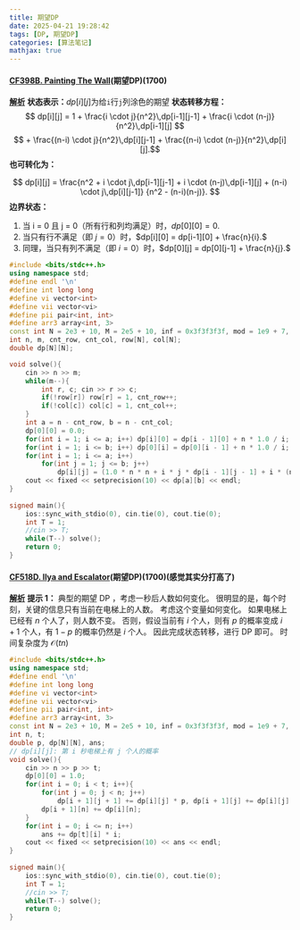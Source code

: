 ```yaml
---
title: 期望DP
date: 2025-04-21 19:28:42
tags: [DP, 期望DP]
categories: [算法笔记]
mathjax: true
---
```


#### [CF398B. Painting The Wall](https://codeforces.com/problemset/problem/398/B)(期望DP)(1700)
**[解析](https://github.com/Yawn-Sean/Daily_CF_Problems/blob/main/daily_problems/2024/11/1128/solution/cf398b.md)**
**状态表示：**$dp[i][j]$为给`i`行`j`列涂色的期望
**状态转移方程：**
$$
dp[i][j] = 1 + \frac{i \cdot j}{n^2}\,dp[i-1][j-1] + \frac{i \cdot (n-j)}{n^2}\,dp[i-1][j] 
$$
$$ + \frac{(n-i) \cdot j}{n^2}\,dp[i][j-1] + \frac{(n-i) \cdot (n-j)}{n^2}\,dp[i][j].$$
**也可转化为：**

$$
dp[i][j] = \frac{n^2 + i \cdot j\,dp[i-1][j-1] + i \cdot (n-j)\,dp[i-1][j] + (n-i) \cdot j\,dp[i][j-1]}
           {n^2 - (n-i)(n-j)}.
$$
**边界状态：**
1. 当 i = 0 且 j = 0（所有行和列均满足）时，$dp[0][0] = 0.$
2. 当只有行不满足（即 $j = 0$）时，$dp[i][0] = dp[i-1][0] + \frac{n}{i}.$
3. 同理，当只有列不满足（即 $i = 0$）时，$dp[0][j] = dp[0][j-1] + \frac{n}{j}.$

```cpp
#include <bits/stdc++.h>
using namespace std;
#define endl '\n'
#define int long long
#define vi vector<int>
#define vii vector<vi>
#define pii pair<int, int>
#define arr3 array<int, 3>
const int N = 2e3 + 10, M = 2e5 + 10, inf = 0x3f3f3f3f, mod = 1e9 + 7, MOD = 998244353;
int n, m, cnt_row, cnt_col, row[N], col[N];
double dp[N][N];

void solve(){
    cin >> n >> m;
    while(m--){
        int r, c; cin >> r >> c;
        if(!row[r]) row[r] = 1, cnt_row++;
        if(!col[c]) col[c] = 1, cnt_col++;
    }
    int a = n - cnt_row, b = n - cnt_col;
    dp[0][0] = 0.0;
    for(int i = 1; i <= a; i++) dp[i][0] = dp[i - 1][0] + n * 1.0 / i;
    for(int i = 1; i <= b; i++) dp[0][i] = dp[0][i - 1] + n * 1.0 / i;
    for(int i = 1; i <= a; i++)
        for(int j = 1; j <= b; j++)
            dp[i][j] = (1.0 * n * n + i * j * dp[i - 1][j - 1] + i * (n - j) * dp[i - 1][j] + (n - i) * j * dp[i][j - 1]) / (1.0 * n * n - 1.0 * (n - i) * (n - j));
    cout << fixed << setprecision(10) << dp[a][b] << endl;
}
 
signed main(){
    ios::sync_with_stdio(0), cin.tie(0), cout.tie(0);
    int T = 1;
    //cin >> T;
    while(T--) solve();
    return 0;
}
```

#### [CF518D. Ilya and Escalator](https://codeforces.com/problemset/problem/518/D)(期望DP)(1700)(感觉其实分打高了)
**[解析](https://github.com/Yawn-Sean/Daily_CF_Problems/blob/main/daily_problems/2025/02/0212/solution/cf518d.md)**
**提示 1：** 典型的期望 DP ，考虑一秒后人数如何变化。
很明显的是，每个时刻，关键的信息只有当前在电梯上的人数。
考虑这个变量如何变化。
如果电梯上已经有 $n$ 个人了，则人数不变。
否则，假设当前有 $i$ 个人，则有 $p$ 的概率变成 $i+1$ 个人，有 $1-p$ 的概率仍然是 $i$ 个人。
因此完成状态转移，进行 DP 即可。
时间复杂度为 $\mathcal{O}(tn)$ 
```cpp
#include <bits/stdc++.h>
using namespace std;
#define endl '\n'
#define int long long
#define vi vector<int>
#define vii vector<vi>
#define pii pair<int, int>
#define arr3 array<int, 3>
const int N = 2e3 + 10, M = 2e5 + 10, inf = 0x3f3f3f3f, mod = 1e9 + 7, MOD = 998244353;
int n, t;
double p, dp[N][N], ans;
// dp[i][j]: 第 i 秒电梯上有 j 个人的概率
void solve(){
    cin >> n >> p >> t;
    dp[0][0] = 1.0;
    for(int i = 0; i < t; i++){
        for(int j = 0; j < n; j++)
            dp[i + 1][j + 1] += dp[i][j] * p, dp[i + 1][j] += dp[i][j] * (1 - p);
        dp[i + 1][n] += dp[i][n];
    }
    for(int i = 0; i <= n; i++)
        ans += dp[t][i] * i;
    cout << fixed << setprecision(10) << ans << endl;
}
 
signed main(){
    ios::sync_with_stdio(0), cin.tie(0), cout.tie(0);
    int T = 1;
    //cin >> T;
    while(T--) solve();
    return 0;
}
```
